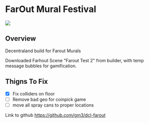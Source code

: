 # FarOut Mural Festival
![](https://i.imgur.com/KbYE8om.png)

## Overview
Decentraland build for Farout Murals

Downloaded Farhout Scene "Farout Test 2" from builder, with temp message bubbles for gamification.

## Thigns To Fix
- [x] Fix colliders on floor
- [ ] Remove bad geo for coinpick game
- [ ] move all spray cans to proper locations

Link to github https://github.com/gm3/dcl-farout
